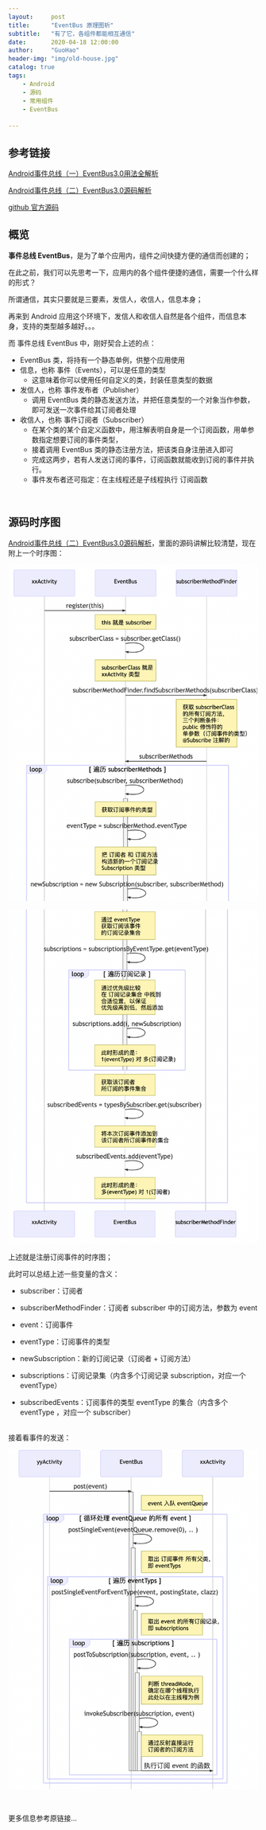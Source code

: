 ```yaml
---
layout:     post  
title:      "EventBus 原理图析"  
subtitle:   "有了它，各组件都能相互通信"  
date:       2020-04-18 12:00:00  
author:     "GuoHao"  
header-img: "img/old-house.jpg"  
catalog: true  
tags:  
    - Android  
    - 源码  
    - 常用组件  
    - EventBus

---
```


## 参考链接

[Android事件总线（一）EventBus3.0用法全解析](http://liuwangshu.cn/application/eventbus/1-eventbus.html)

[Android事件总线（二）EventBus3.0源码解析](http://liuwangshu.cn/application/eventbus/2-eventbus-sourcecode.html)

[github 官方源码](https://github.com/greenrobot/EventBus)


## 概览

**事件总线 EventBus**，是为了单个应用内，组件之间快捷方便的通信而创建的；

在此之前，我们可以先思考一下，应用内的各个组件便捷的通信，需要一个什么样的形式？

所谓通信，其实只要就是三要素，发信人，收信人，信息本身；

再来到 Android 应用这个环境下，发信人和收信人自然是各个组件，而信息本身，支持的类型越多越好。。。

而 事件总线 EventBus 中，刚好契合上述的点：

- EventBus 类，将持有一个静态单例，供整个应用使用
- 信息，也称 事件（Events），可以是任意的类型
    - 这意味着你可以使用任何自定义的类，封装任意类型的数据
- 发信人，也称 事件发布者（Publisher）
    - 调用 EventBus 类的静态发送方法，并把任意类型的一个对象当作参数，即可发送一次事件给其订阅者处理
- 收信人，也称 事件订阅者（Subscriber）
    - 在某个类的某个自定义函数中，用注解表明自身是一个订阅函数，用单参数指定想要订阅的事件类型，
    - 接着调用 EventBus 类的静态注册方法，把该类自身注册进入即可
    - 完成这两步，若有人发送订阅的事件，订阅函数就能收到订阅的事件并执行。
    - 事件发布者还可指定：在主线程还是子线程执行 订阅函数

<br>

## 源码时序图

[Android事件总线（二）EventBus3.0源码解析](http://liuwangshu.cn/application/eventbus/2-eventbus-sourcecode.html)，里面的源码讲解比较清楚，现在附上一个时序图：

![](/img/EventBus1.png)

![](/img/EventBus2.png)

上述就是注册订阅事件的时序图；

此时可以总结上述一些变量的含义：

- subscriber：订阅者

- subscriberMethodFinder：订阅者 subscriber 中的订阅方法，参数为 event

- event：订阅事件

- eventType：订阅事件的类型

- newSubscription：新的订阅记录（订阅者 + 订阅方法）

- subscriptions：订阅记录集（内含多个订阅记录 subscription，对应一个 eventType）

- subscribedEvents：订阅事件的类型 eventType 的集合（内含多个 eventType ，对应一个 subscriber）

<br>
接着看事件的发送：

![](/img/EventBus发送事件.png)

<br>

更多信息参考原链接...
